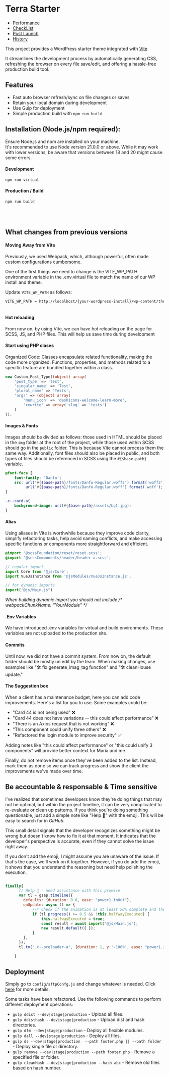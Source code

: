 

# Terra Starter

 - [Performance](documentation/performance.md)
 - [CheckList](documentation/checklist.md)
 - [Post Launch](documentation/post-launch.md)
 - [History](documentation/history.md)

This project provides a WordPress starter theme integrated with [Vite](https://vitejs.dev) 

It streamlines the development process by automatically generating CSS, refreshing the browser on every file save/edit, and offering a hassle-free production build tool.


## Features
 - Fast auto browser refresh/sync on file changes or saves
 - Retain your local domain during development
 - Use Gulp for deployment
 - Simple production build with `npm run build`




## Installation (Node.js/npm required):

Ensure Node.js and npm are installed on your machine.
<br>
It's recommended to use Node version 21.0.0 or above. While it may work with lower versions, be aware that versions between 18 and 20 might cause some errors.

#### Development
`npm run virtual`

#### Production / Build
`npm run build`

<br><br>

## What changes from previous versions

#### Moving Away from Vite

Previously, we used Webpack, which, although powerful, often made custom configurations cumbersome.

One of the first things we need to change is the VITE_WP_PATH environment variable in the .env.virtual file to match the name of our WP install and theme.

Update `VITE_WP_PATH` as follows:

``` bash
VITE_WP_PATH = http://localhost/{your-wordpress-install}/wp-content/themes/{your-theme-name}/public
 
```

#### Hot reloading

From now on, by using Vite, we can have hot reloading on the page for SCSS, JS, and PHP files. This will help us save time during development

#### Start using PHP clases

Organized Code: Classes encapsulate related functionality, making the code more organized. Functions, properties, and methods related to a specific feature are bundled together within a class.


```php 
new Custom_Post_Type((object) array(
    'post_type' => 'test',
    'singular_name' => 'Test',
    'plural_name' => 'Tests',
    'args' => (object) array(
        'menu_icon' => 'dashicons-welcome-learn-more',
        'rewrite' => array('slug' => 'tests')
    )
));
```




#### Images & Fonts

Images should be divided as follows: those used in HTML should be placed in the `img` folder at the root of the project, while those used within SCSS should go in the `public` folder. This is because Vite cannot process them the same way. Additionally, font files should also be placed in public, and both types of files should be referenced in SCSS using the `#{$base-path}` variable.


``` scss
@font-face {
    font-family: 'Danfo';
    src: url('#{$base-path}/fonts/Danfo-Regular.woff2') format('woff2'),
         url('#{$base-path}/fonts/Danfo-Regular.woff') format('woff');
}

.c--card-a{
    background-image: url(#{$base-path}/assets/bg1.jpg);
}
```


#### Alias

Using aliases in Vite is worthwhile because they improve code clarity, simplify refactoring tasks, help avoid naming conflicts, and make accessing specific functions or components more straightforward and efficient.

``` scss
@import '@scssFoundation/reset/reset.scss';
@import '@scssComponents/header/header-a.scss';
```

``` js
// regular import
import Core from '@js/Core';
import VueJsInstance from '@jsModules/VueJsInstance.js';

// for dynamic imports
import("@js/Main.js")

```
_When building dynamic import you should not include /* webpackChunkName: "YourModule" */_	

#### .Env Variables

We have introduced .env variables for virtual and build environments. These variables are not uploaded to the production site.

#### Commits

Until now, we did not have a commit system. From now on, the default folder should be mostly un edit by the team. When making changes, use examples like "🛠️ fix generate_imag_tag function" and "🛠️ cleanHouse update."

#### The Suggestion box 

When a client has a maintenance budget, here you can add code improvements. Here's a list for you to use. Some examples could be:

- "Card 44 is not being used" ❌
- "Card 44 does not have variations -- this could affect performance" ❌
- "There is an Axios request that is not working" ❌
- "This component could unify three others" ❌
- "Refactored the login module to improve security" ✅

Adding notes like "this could affect performance" or "this could unify 3 components" will provide better context for Maria and me.

Finally, do not remove items once they've been added to the list. Instead, mark them as done so we can track progress and show the client the improvements we've made over time.



## Be accountable & responsable & Time sensitive

I've realized that sometimes developers know they're doing things that may not be optimal, but within the project timeline, it can be very complicated to re-evaluate or clean up patterns. If you think you're doing something questionable, just add a simple note like "Help 🤷" with the emoji. This will be easy to search for in *GitHub*.

This small detail signals that the developer recognizes something might be wrong but doesn't know how to fix it at that moment. It indicates that the developer's perspective is accurate, even if they cannot solve the issue right away.

If you don't add the emoji, I might assume you are unaware of the issue. If that's the case, we'll work on it together. However, if you do add the emoji, it shows that you understand the reasoning but need help polishing the execution.
```js 

finally{
      // Help 🤷 - need assistance with this promise
      var tl = gsap.timeline({
        defaults: {duration: 0.8, ease: "power1.inOut"},
        onUpdate: async () => {
            //* Check if the animation is at least 50% complete and the function hasn't been executed yet
            if (tl.progress() >= 0.5 && !this.halfwayExecuted) {
                this.halfwayExecuted = true;
                const result = await import("@js/Main.js");
                new result.default({ });
            }
        },
      });
      tl.to(".c--preloader-a", {duration: 1, y:'-100%', ease: "power1.inOut"});

    }

```



## Deployment

Simply go to `config/sftpConfg.js` and change whatever is needed. Click [here](documentation/deploy.md) for more details.

Some tasks have been refactored. Use the following commands to perform different deployment operations:

- `gulp ddist --dev|stage|production` - Upload all files.
- `gulp ddisthash --dev|stage|production` - Upload dist and hash directories.
- `gulp dfm --dev|stage|production` - Deploy all flexible modules.
- `gulp dall --dev|stage|production` - Deploy all files.
- `gulp ds --dev|stage|production  --path footer.php || --path folder ` - Deploy single file or directory.
- `gulp remove --dev|stage|production --path footer.php` - Remove a specified file or folder.
- `gulp cleanHash --dev|stage|production --hash abc` - Remove old files based on hash number.



